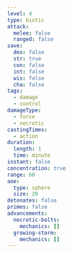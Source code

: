 ```yaml
---
level: 4
type: biotic
attack:
  melee: false
  ranged: false
save:
  dex: false
  str: true
  con: false
  int: false
  wis: false
  cha: false
tags:
  - damage
  - control
damageType:
  - force
  - necrotic
castingTimes:
  - action
duration:
  length: 1
  time: minute
instant: false
concentration: true
range: 60
aoe:
  type: sphere
  size: 20
detonates: false
primes: false
advancements:
  necrotic-bolts:
    mechanics: []
  growing-storm:
    mechanics: []
---
```

